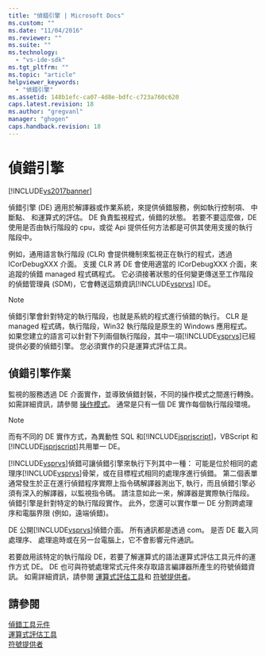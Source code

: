 ```yaml
---
title: "偵錯引擎 | Microsoft Docs"
ms.custom: ""
ms.date: "11/04/2016"
ms.reviewer: ""
ms.suite: ""
ms.technology: 
  - "vs-ide-sdk"
ms.tgt_pltfrm: ""
ms.topic: "article"
helpviewer_keywords: 
  - "偵錯引擎"
ms.assetid: 148b1efc-ca07-4d8e-bdfc-c723a760c620
caps.latest.revision: 18
ms.author: "gregvanl"
manager: "ghogen"
caps.handback.revision: 18
---
```

# 偵錯引擎
[!INCLUDE[vs2017banner](../../code-quality/includes/vs2017banner.md)]

偵錯引擎 \(DE\) 適用於解譯器或作業系統，來提供偵錯服務，例如執行控制項、 中斷點、 和運算式的評估。  DE 負責監視程式，偵錯的狀態。  若要不要這麼做，DE 使用是否由執行階段的 cpu，或從 Api 提供任何方法都是可供其使用支援的執行階段中。  
  
 例如，通用語言執行階段 \(CLR\) 會提供機制來監視正在執行的程式，透過 ICorDebugXXX 介面。  支援 CLR 將 DE 會使用適當的 ICorDebugXXX 介面，來追蹤的偵錯 managed 程式碼程式。  它必須接著狀態的任何變更傳送至工作階段的偵錯管理員 \(SDM\)，它會轉送這類資訊[!INCLUDE[vsprvs](../../code-quality/includes/vsprvs_md.md)] IDE。  
  
> [!NOTE]
>  偵錯引擎會針對特定的執行階段，也就是系統的程式進行偵錯的執行。  CLR 是 managed 程式碼，執行階段，Win32 執行階段是原生的 Windows 應用程式。  如果您建立的語言可以針對下列兩個執行階段，其中一項[!INCLUDE[vsprvs](../../code-quality/includes/vsprvs_md.md)]已經提供必要的偵錯引擎。  您必須實作的只是運算式評估工具。  
  
## 偵錯引擎作業  
 監視的服務透過 DE 介面實作，並導致偵錯封裝，不同的操作模式之間進行轉換。  如需詳細資訊，請參閱 [操作模式](../../extensibility/debugger/operational-modes.md)。  通常是只有一個 DE 實作每個執行階段環境。  
  
> [!NOTE]
>  而有不同的 DE 實作方式，為異動性 SQL 和[!INCLUDE[jsprjscript](../../extensibility/debugger/includes/jsprjscript_md.md)]，VBScript 和[!INCLUDE[jsprjscript](../../extensibility/debugger/includes/jsprjscript_md.md)]共用單一 DE。  
  
 [!INCLUDE[vsprvs](../../code-quality/includes/vsprvs_md.md)]偵錯可讓偵錯引擎來執行下列其中一種： 可能是位於相同的處理序[!INCLUDE[vsprvs](../../code-quality/includes/vsprvs_md.md)]骨架，或在目標程式相同的處理序進行偵錯。  第二個表單通常發生於正在進行偵錯程序實際上指令碼解譯器測出下, 執行，而且偵錯引擎必須有深入的解譯器，以監視指令碼。  請注意如此一來，解譯器是實際執行階段。 偵錯引擎是針對特定的執行階段實作。  此外，您還可以實作單一 DE 分割跨處理序和電腦界限 \(例如，遠端偵錯\)。  
  
 DE 公開[!INCLUDE[vsprvs](../../code-quality/includes/vsprvs_md.md)]偵錯介面。  所有通訊都是透過 com。  是否 DE 載入同處理序、 處理逾時或在另一台電腦上，它不會影響元件通訊。  
  
 若要啟用該特定的執行階段 DE，若要了解運算式的語法運算式評估工具元件的運作方式 DE。  DE 也可與符號處理常式元件來存取語言編譯器所產生的符號偵錯資訊。  如需詳細資訊，請參閱 [運算式評估工具](../../extensibility/debugger/expression-evaluator.md)和 [符號提供者](../../extensibility/debugger/symbol-provider.md)。  
  
## 請參閱  
 [偵錯工具元件](../../extensibility/debugger/debugger-components.md)   
 [運算式評估工具](../../extensibility/debugger/expression-evaluator.md)   
 [符號提供者](../../extensibility/debugger/symbol-provider.md)